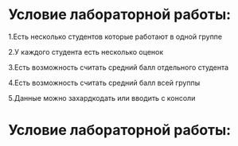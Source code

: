 <h1>Условие лабораторной работы:</h1>
<p>1.Есть несколько студентов которые работают в одной группе</p>
<p>2.У каждого студента есть несколько оценок</p>
<p>3.Есть возможность считать средний балл отдельного студента</p>
<p>4.Есть возможность считать средний балл всей группы</p>
<p>5.Данные можно захардкодать или вводить с консоли </p>
<h1>Условие лабораторной работы:</h1>
